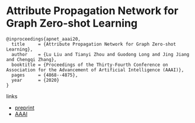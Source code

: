 # Attribute Propagation Network for Graph Zero-shot Learning

```
@inproceedings{apnet_aaai20,
  title     = {Attribute Propagation Network for Graph Zero-shot Learning},
  author    = {Lu Liu and Tianyi Zhou and Guodong Long and Jing Jiang and Chengqi Zhang},
  booktitle = {Proceedings of the Thirty-Fourth Conference on Association for the Advancement of Artificial Intelligence (AAAI)},
  pages	    = {4868--4875},
  year      = {2020}
}
```

links
- [preprint](https://www.aaai.org/Papers/AAAI/2020GB/AAAI-LiuL.1273.pdf)
- [AAAI](https://aaai.org/ojs/index.php/AAAI/article/view/5923)